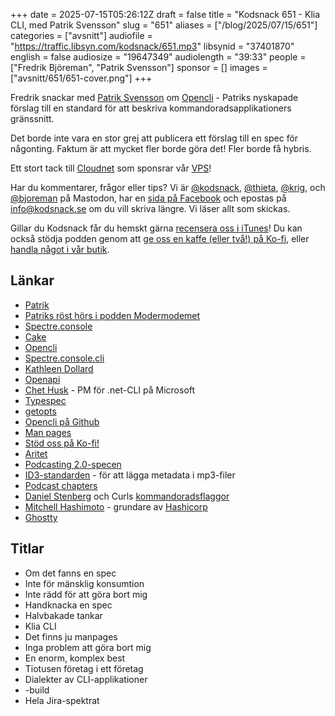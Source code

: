 +++
date = 2025-07-15T05:26:12Z
draft = false
title = "Kodsnack 651 - Klia CLI, med Patrik Svensson"
slug = "651"
aliases = ["/blog/2025/07/15/651"]
categories = ["avsnitt"]
audiofile = "https://traffic.libsyn.com/kodsnack/651.mp3"
libsynid = "37401870"
english = false
audiosize = "19647349"
audiolength = "39:33"
people = ["Fredrik Björeman", "Patrik Svensson"]
sponsor = []
images = ["avsnitt/651/651-cover.png"]
+++

Fredrik snackar med [Patrik Svensson](https://patriksvensson.se/about) om [Opencli](https://opencli.org/) - Patriks nyskapade förslag till en standard för att beskriva kommandoradsapplikationers gränssnitt.

Det borde inte vara en stor grej att publicera ett förslag till en spec för någonting. Faktum är att mycket fler borde göra det! Fler borde få hybris.

Ett stort tack till [Cloudnet](https://www.cloudnet.se) som sponsrar vår [VPS](https://en.wikipedia.org/wiki/Virtual_private_server)!

Har du kommentarer, frågor eller tips? Vi är [@kodsnack](https://social.podsnack.se/@kodsnack), [@thieta](https://6510.nu/@thieta), [@krig](https://6510.nu/@krig), och [@bjoreman](https://toot.cafe/@bjoreman) på Mastodon, har en [sida på Facebook](https://www.facebook.com/) och epostas på [info@kodsnack.se](mailto:info@kodsnack.se) om du vill skriva längre. Vi läser allt som skickas.

Gillar du Kodsnack får du hemskt gärna [recensera oss i iTunes](https://itunes.apple.com/se/podcast/kodsnack/id561631498?l=en)! Du kan också stödja podden genom att <a href="https://ko-fi.com/kodsnack" rel="payment">ge oss en kaffe (eller två!) på Ko-fi</a>, eller [handla något i vår butik](https://shop.spreadshirt.se/kodsnack/).

## Länkar
* [Patrik](https://patriksvensson.se/about)
* [Patriks röst hörs i podden Modermodemet](https://modermodemet.se/)
* [Spectre.console](https://spectreconsole.net/)
* [Cake](https://cakebuild.net/)
* [Opencli](https://opencli.org/)
* [Spectre.console.cli](https://spectreconsole.net/cli/)
* [Kathleen Dollard](https://github.com/KathleenDollard)
* [Openapi](https://en.wikipedia.org/wiki/OpenAPI_Specification)
* [Chet Husk](https://devblogs.microsoft.com/dotnet/author/chethusk/) - PM för .net-CLI på Microsoft
* [Typespec](https://typespec.io/)
* [getopts](https://en.wikipedia.org/wiki/Getopts)
* [Opencli på Github](https://github.com/spectreconsole/open-cli)
* [Man pages](https://en.wikipedia.org/wiki/Man_page)
* [Stöd oss på Ko-fi!](https://ko-fi.com/kodsnack)
* [Aritet](https://en.wikipedia.org/wiki/Arity)
* [Podcasting 2.0-specen](https://github.com/Podcastindex-org/podcast-namespace/discussions)
* [ID3-standarden](https://id3.org/id3v2.3.0) - för att lägga metadata i mp3-filer
* [Podcast chapters](https://chaptersapp.com/)
* [Daniel Stenberg](https://daniel.haxx.se/) och Curls [kommandoradsflaggor](https://ec.haxx.se/cmdline/options/index.html)
* [Mitchell Hashimoto](https://github.com/mitchellh) - grundare av [Hashicorp](https://en.wikipedia.org/wiki/HashiCorp)
* [Ghostty](https://ghostty.org/)

## Titlar
* Om det fanns en spec
* Inte för mänsklig konsumtion
* Inte rädd för att göra bort mig
* Handknacka en spec
* Halvbakade tankar
* Klia CLI
* Det finns ju manpages
* Inga problem att göra bort mig
* En enorm, komplex best
* Tiotusen företag i ett företag
* Dialekter av CLI-applikationer
* -build
* Hela Jira-spektrat